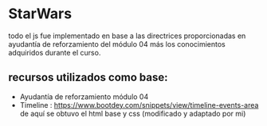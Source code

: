 # StarWars
todo el js fue implementado en base a las directrices proporcionadas en ayudantía de reforzamiento del módulo 04 más los conocimientos adquiridos durante el curso.

## recursos utilizados como base:

+ Ayudantía de reforzamiento módulo 04
+ Timeline : <https://www.bootdey.com/snippets/view/timeline-events-area>  de aquí se obtuvo el html base y css (modificado y adaptado por mi)
  

